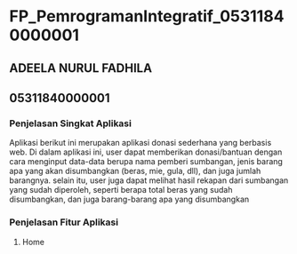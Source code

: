 # FP_PemrogramanIntegratif_05311840000001

## ADEELA NURUL FADHILA
## 05311840000001

### Penjelasan Singkat Aplikasi

Aplikasi berikut ini merupakan aplikasi donasi sederhana yang berbasis web. Di dalam aplikasi ini, user dapat memberikan donasi/bantuan dengan cara menginput data-data berupa nama pemberi sumbangan, jenis barang apa yang akan disumbangkan (beras, mie, gula, dll), dan juga jumlah barangnya. selain itu, user juga dapat melihat hasil rekapan dari sumbangan yang sudah diperoleh, seperti berapa total beras yang sudah disumbangkan, dan juga barang-barang apa yang disumbangkan

### Penjelasan Fitur Aplikasi

1. Home

